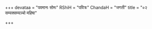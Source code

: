 +++
devataa = "पवमानः सोमः"
RShiH = "पवित्रः"
ChandaH = "जगती"
title = "०२ सम्यक्सम्यञ्चो महिषा"

+++
